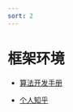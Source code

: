 ```yaml
---
sort: 2
---
```




# 框架环境



* [算法开发手册](https://kg-nlp.github.io/Algorithm-Project-Manual)

* [个人知乎](https://zhihu.com/people/zhangyj-n)





















































